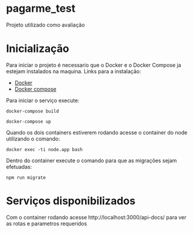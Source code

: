 # pagarme_test

Projeto utilizado como avaliação


# Inicialização

Para iniciar o projeto é necessario que o Docker e o Docker Compose ja estejam instalados na maquina.
Links para a instalação:
- [Docker](https://docs.docker.com/install/)
- [Docker compose](https://docs.docker.com/compose/install/)

Para iniciar o serviço execute:

`docker-compose build`

`docker-compose up`

Quando os dois containers estiverem rodando acesse o container do node utilizando o comando:

`docker exec -ti node.app bash`

Dentro do container execute o comando para que as migrações sejam efetuadas:

`npm run migrate`


# Serviços disponibilizados

Com o container rodando acesse http://localhost:3000/api-docs/ para ver as rotas e parametros requeridos

